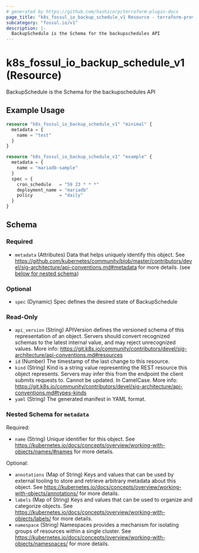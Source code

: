 ```yaml
---
# generated by https://github.com/hashicorp/terraform-plugin-docs
page_title: "k8s_fossul_io_backup_schedule_v1 Resource - terraform-provider-k8s"
subcategory: "fossul.io/v1"
description: |-
  BackupSchedule is the Schema for the backupschedules API
---
```


# k8s_fossul_io_backup_schedule_v1 (Resource)

BackupSchedule is the Schema for the backupschedules API

## Example Usage

```terraform
resource "k8s_fossul_io_backup_schedule_v1" "minimal" {
  metadata = {
    name = "test"
  }
}

resource "k8s_fossul_io_backup_schedule_v1" "example" {
  metadata = {
    name = "mariadb-sample"
  }
  spec = {
    cron_schedule   = "59 23 * * *"
    deployment_name = "mariadb"
    policy          = "daily"
  }
}
```

<!-- schema generated by tfplugindocs -->
## Schema

### Required

- `metadata` (Attributes) Data that helps uniquely identify this object. See https://github.com/kubernetes/community/blob/master/contributors/devel/sig-architecture/api-conventions.md#metadata for more details. (see [below for nested schema](#nestedatt--metadata))

### Optional

- `spec` (Dynamic) Spec defines the desired state of BackupSchedule

### Read-Only

- `api_version` (String) APIVersion defines the versioned schema of this representation of an object. Servers should convert recognized schemas to the latest internal value, and may reject unrecognized values. More info: https://git.k8s.io/community/contributors/devel/sig-architecture/api-conventions.md#resources
- `id` (Number) The timestamp of the last change to this resource.
- `kind` (String) Kind is a string value representing the REST resource this object represents. Servers may infer this from the endpoint the client submits requests to. Cannot be updated. In CamelCase. More info: https://git.k8s.io/community/contributors/devel/sig-architecture/api-conventions.md#types-kinds
- `yaml` (String) The generated manifest in YAML format.

<a id="nestedatt--metadata"></a>
### Nested Schema for `metadata`

Required:

- `name` (String) Unique identifier for this object. See https://kubernetes.io/docs/concepts/overview/working-with-objects/names/#names for more details.

Optional:

- `annotations` (Map of String) Keys and values that can be used by external tooling to store and retrieve arbitrary metadata about this object. See https://kubernetes.io/docs/concepts/overview/working-with-objects/annotations/ for more details.
- `labels` (Map of String) Keys and values that can be used to organize and categorize objects. See https://kubernetes.io/docs/concepts/overview/working-with-objects/labels/ for more details.
- `namespace` (String) Namespaces provides a mechanism for isolating groups of resources within a single cluster. See https://kubernetes.io/docs/concepts/overview/working-with-objects/namespaces/ for more details.


